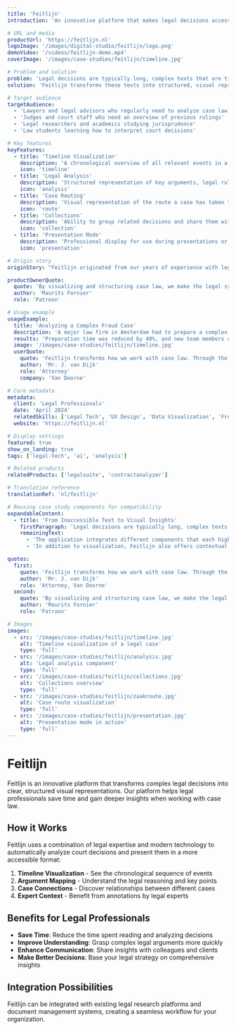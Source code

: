 ```yaml
---
title: 'Feitlijn'
introduction: 'An innovative platform that makes legal decisions accessible to professionals through advanced visualization, structuring, and contextualization of case law.'

# URL and media
productUrl: 'https://feitlijn.nl'
logoImage: '/images/digital-studio/feitlijn/logo.png'
demoVideo: '/videos/feitlijn-demo.mp4'
coverImage: '/images/case-studies/feitlijn/timeline.jpg'

# Problem and solution
problem: 'Legal decisions are typically long, complex texts that are time-consuming to understand even for legal professionals. It requires experience and expertise to quickly identify relevant components and make proper connections.'
solution: 'Feitlijn transforms these texts into structured, visual representations that make the key elements immediately clear. Through automated analysis, interactive visualizations, and contextual information, legal professionals can reach the core issues more quickly.'

# Target audience
targetAudience:
  - 'Lawyers and legal advisors who regularly need to analyze case law'
  - 'Judges and court staff who need an overview of previous rulings'
  - 'Legal researchers and academics studying jurisprudence'
  - 'Law students learning how to interpret court decisions'

# Key features
keyFeatures:
  - title: 'Timeline Visualization'
    description: 'A chronological overview of all relevant events in a case, with clear indication of the parties involved.'
    icon: 'timeline'
  - title: 'Legal Analysis'
    description: 'Structured representation of key arguments, legal rules, and applications within a decision.'
    icon: 'analysis'
  - title: 'Case Routing'
    description: 'Visual representation of the route a case has taken through different instances.'
    icon: 'route'
  - title: 'Collections'
    description: 'Ability to group related decisions and share them with colleagues.'
    icon: 'collection'
  - title: 'Presentation Mode'
    description: 'Professional display for use during presentations or in the courtroom.'
    icon: 'presentation'

# Origin story
originStory: "Feitlijn originated from our years of experience with legal professionals. We observed that even experienced lawyers struggled with efficiently processing the large volume of case law. In a pilot with various law firms, we first developed a methodology to visualize decisions, which subsequently led to an automated platform.\n\nThe combination of legal expertise, modern design, and technology resulted in a tool now used daily by hundreds of professionals to save time and gain deeper insight into case law."

productOwnerQuote:
  quote: 'By visualizing and structuring case law, we make the legal system more accessible. Feitlijn demonstrates how technology can democratize legal information.'
  author: 'Maurits Fornier'
  role: 'Patroon'

# Usage example
usageExample:
  title: 'Analyzing a Complex Fraud Case'
  description: 'A major law firm in Amsterdam had to prepare a complex fraud case involving more than 20 parties and a 15-year history. Using Feitlijn, they were able to build a comprehensive timeline and argument structure within a few hours.'
  results: 'Preparation time was reduced by 40%, and new team members could be brought up to speed quickly thanks to the clear visual structure.'
  image: '/images/case-studies/feitlijn/timeline.jpg'
  userQuote:
    quote: 'Feitlijn transforms how we work with case law. Through the visual structure and contextualization, I not only see the decision but also immediately understand all relevant connections.'
    author: 'Mr. J. van Dijk'
    role: 'Attorney'
    company: 'Van Doorne'

# Core metadata
metadata:
  client: 'Legal Professionals'
  date: 'April 2024'
  relatedSkills: ['Legal Tech', 'UX Design', 'Data Visualization', 'Frontend Engineering']
  website: 'https://feitlijn.nl'

# Display settings
featured: true
show_on_landing: true
tags: ['legal-tech', 'ai', 'analysis']

# Related products
relatedProducts: ['legalsuite', 'contractanalyzer']

# Translation reference
translationRef: 'nl/feitlijn'

# Reusing case study components for compatibility
expandableContent:
  - title: 'From Inaccessible Text to Visual Insights'
    firstParagraph: 'Legal decisions are typically long, complex texts that are time-consuming to understand, even for legal professionals. Feitlijn transforms these texts into structured, visual representations that make the key elements immediately clear.'
    remainingText:
      - 'The application integrates different components that each highlight an aspect of the legal case: the timeline visualizes the chronology, the legal analysis structures the key arguments, and the case route shows connections with related decisions. This holistic approach ensures that users can quickly understand the essence.'
      - 'In addition to visualization, Feitlijn also offers contextual information such as emoji summaries, collections of related decisions, and expert notes that place the decisions in a broader legal framework.'

quotes:
  first:
    quote: 'Feitlijn transforms how we work with case law. Through the visual structure and contextualization, I not only see the decision but also immediately understand all relevant connections.'
    author: 'Mr. J. van Dijk'
    role: 'Attorney, Van Doorne'
  second:
    quote: 'By visualizing and structuring case law, we make the legal system more accessible. Feitlijn demonstrates how technology can democratize legal information.'
    author: 'Maurits Fornier'
    role: 'Patroon'

# Images
images:
  - src: '/images/case-studies/feitlijn/timeline.jpg'
    alt: 'Timeline visualization of a legal case'
    type: 'full'
  - src: '/images/case-studies/feitlijn/analysis.jpg'
    alt: 'Legal analysis component'
    type: 'full'
  - src: '/images/case-studies/feitlijn/collections.jpg'
    alt: 'Collections overview'
    type: 'full'
  - src: '/images/case-studies/feitlijn/zaakroute.jpg'
    alt: 'Case route visualization'
    type: 'full'
  - src: '/images/case-studies/feitlijn/presentation.jpg'
    alt: 'Presentation mode in action'
    type: 'full'
---
```


# Feitlijn

Feitlijn is an innovative platform that transforms complex legal decisions into clear, structured visual representations. Our platform helps legal professionals save time and gain deeper insights when working with case law.

## How it Works

Feitlijn uses a combination of legal expertise and modern technology to automatically analyze court decisions and present them in a more accessible format:

1. **Timeline Visualization** - See the chronological sequence of events
2. **Argument Mapping** - Understand the legal reasoning and key points
3. **Case Connections** - Discover relationships between different cases
4. **Expert Context** - Benefit from annotations by legal experts

## Benefits for Legal Professionals

- **Save Time**: Reduce the time spent reading and analyzing decisions
- **Improve Understanding**: Grasp complex legal arguments more quickly
- **Enhance Communication**: Share insights with colleagues and clients
- **Make Better Decisions**: Base your legal strategy on comprehensive insights

## Integration Possibilities

Feitlijn can be integrated with existing legal research platforms and document management systems, creating a seamless workflow for your organization.
